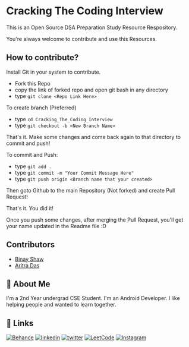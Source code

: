 
# Cracking The Coding Interview
This is an Open Source DSA Preparation Study Resource Respository.

You're always welcome to contribute and use this Resources.


## How to contribute?

Install Git in your system to contribute.

- Fork this Repo
- copy the link of forked repo and open git bash in any directory
- type `git clone <Repo Link Here>`

To create branch (Preferred)
- type `cd Cracking_The_Coding_Interview`
- type `git checkout -b <New Branch Name>`

That's it. Make some changes and come back again to that directory to commit and push!

To commit and Push:
- type `git add .`
- type `git commit -m "Your Commit Message Here"`
- type `git push origin <Branch name that your created>`

Then goto Github to the main Repository (Not forked) and create Pull Request!

That's it. You did it!

Once you push some changes, after merging the Pull Request,
you'll get your name updated in the Readme file :D





## Contributors

- [Binay Shaw](https://www.github.com/binayshaw7777)
- [Aritra Das](https://www.github.com/aritra-tech)


## 🚀 About Me
I'm a 2nd Year undergrad CSE Student. I'm an Android Developer.
I like helping people and wanted to learn together.


## 🔗 Links
[![Behance](https://img.shields.io/badge/Behance-1769ff?style=for-the-badge&logo=behance&logoColor=white)](https://katherinempeterson.com/)
[![linkedin](https://img.shields.io/badge/linkedin-0A66C2?style=for-the-badge&logo=linkedin&logoColor=white)](https://www.linkedin.com/in/binayshaw7777/)
[![twitter](https://img.shields.io/badge/twitter-1DA1F2?style=for-the-badge&logo=twitter&logoColor=white)](https://twitter.com/binayplays7777)
[![LeetCode](https://img.shields.io/badge/LeetCode-000000?style=for-the-badge&logo=LeetCode&logoColor=#d16c06)](https://leetcode.com/binayshaw7777/)
[![Instagram](https://img.shields.io/badge/im_yonderly-%23E4405F.svg?style=for-the-badge&logo=Instagram&logoColor=white)](https://www.instagram.com/im_yonderly/)

